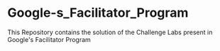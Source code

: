 # Google-s_Facilitator_Program
This Repository contains the solution of the Challenge Labs present in Google's Facilitator  Program
